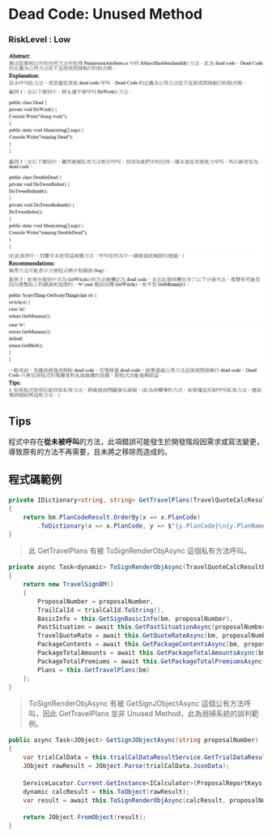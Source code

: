 # Dead Code: Unused Method

### RiskLevel : Low

![Dead_Code_Unused_Method_1](/Fortify/Low/Dead_Code_Unused_Method/Dead_Code_Unused_Method_1.png "Dead_Code_Unused_Method")
![Dead_Code_Unused_Method_2](/Fortify/Low/Dead_Code_Unused_Method/Dead_Code_Unused_Method_2.png "Dead_Code_Unused_Method")
![Dead_Code_Unused_Method_3](/Fortify/Low/Dead_Code_Unused_Method/Dead_Code_Unused_Method_3.png "Dead_Code_Unused_Method")

## Tips
程式中存在**從未被呼叫**的方法，此項錯誤可能發生於開發階段因需求或寫法變更，導致原有的方法不再需要，且未將之移除而造成的。

## 程式碼範例

``` C#
private IDictionary<string, string> GetTravelPlans(TravelQuoteCalcResultBM bm)
{
    return bm.PlanCodeResult.OrderBy(x => x.PlanCode)
        .ToDictionary(x => x.PlanCode, y => $"{y.PlanCode}\n{y.PlanName}");
}
```

> 此 GetTravelPlans 有被 ToSignRenderObjAsync 這個私有方法呼叫。

```C#
private async Task<dynamic> ToSignRenderObjAsync(TravelQuoteCalcResultBM bm, string proposalNumber, int trialCalId)
{
    return new TravelSignBM()
    {
        ProposalNumber = proposalNumber,
        TrailCalId = trialCalId.ToString(),
        BasicInfo = this.GetSignBasicInfo(bm, proposalNumber),
        PastSituation = await this.GetPastSituationAsync(proposalNumber),
        TravelQuoteRate = await this.GetQuoteRateAsync(bm, proposalNumber),
        PackageContents = await this.GetPackageContentsAsync(bm, proposalNumber),
        PackageTotalAmounts = await this.GetPackageTotalAmountsAsync(bm),
        PackageTotalPremiums = await this.GetPackageTotalPremiumsAsync(bm),
        Plans = this.GetTravelPlans(bm)
    };
}
```

>ToSignRenderObjAsync 有被 GetSignJObjectAsync 這個公有方法呼叫，因此 GetTravelPlans 並非 Unused Method，此為弱掃系統的誤判範例。

```C#
public async Task<JObject> GetSignJObjectAsync(string proposalNumber)
{
    var trialCalData = this.trialCalDataResultService.GetTrialDataResult(proposalNumber);
    JObject rawResult = JObject.Parse(trialCalData.JsonData);

    ServiceLocator.Current.GetInstance<ICalculator>(ProposalReportKeys.TravelQuote).Calculate(ref rawResult);
    dynamic calcResult = this.ToObject(rawResult);
    var result = await this.ToSignRenderObjAsync(calcResult, proposalNumber, trialCalData.TrialCalId);

    return JObject.FromObject(result);
}
```